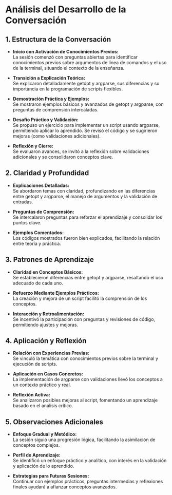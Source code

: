 # Análisis del Desarrollo de la Conversación

## 1. Estructura de la Conversación

- **Inicio con Activación de Conocimientos Previos:**  
  La sesión comenzó con preguntas abiertas para identificar conocimientos previos sobre argumentos de línea de comandos y el uso de la terminal, situando el contexto de la enseñanza.

- **Transición a Explicación Teórica:**  
  Se explicaron detalladamente getopt y argparse, sus diferencias y su importancia en la programación de scripts flexibles.

- **Demostración Práctica y Ejemplos:**  
  Se mostraron ejemplos básicos y avanzados de getopt y argparse, con preguntas de comprensión intercaladas.

- **Desafío Práctico y Validación:**  
  Se propuso un ejercicio para implementar un script usando argparse, permitiendo aplicar lo aprendido. Se revisó el código y se sugirieron mejoras (como validaciones adicionales).

- **Reflexión y Cierre:**  
  Se evaluaron avances, se invitó a la reflexión sobre validaciones adicionales y se consolidaron conceptos clave.

## 2. Claridad y Profundidad

- **Explicaciones Detalladas:**  
  Se abordaron temas con claridad, profundizando en las diferencias entre getopt y argparse, el manejo de argumentos y la validación de entradas.

- **Preguntas de Comprensión:**  
  Se intercalaron preguntas para reforzar el aprendizaje y consolidar los puntos clave.

- **Ejemplos Comentados:**  
  Los códigos mostrados fueron bien explicados, facilitando la relación entre teoría y práctica.

## 3. Patrones de Aprendizaje

- **Claridad en Conceptos Básicos:**  
  Se establecieron diferencias entre getopt y argparse, resaltando el uso adecuado de cada uno.

- **Refuerzo Mediante Ejemplos Prácticos:**  
  La creación y mejora de un script facilitó la comprensión de los conceptos.

- **Interacción y Retroalimentación:**  
  Se incentivó la participación con preguntas y revisiones de código, permitiendo ajustes y mejoras.

## 4. Aplicación y Reflexión

- **Relación con Experiencias Previas:**  
  Se vinculó la temática con conocimientos previos sobre la terminal y ejecución de scripts.

- **Aplicación en Casos Concretos:**  
  La implementación de argparse con validaciones llevó los conceptos a un contexto práctico y real.

- **Reflexión Activa:**  
  Se analizaron posibles mejoras al script, fomentando un aprendizaje basado en el análisis crítico.

## 5. Observaciones Adicionales

- **Enfoque Gradual y Metódico:**  
  La sesión siguió una progresión lógica, facilitando la asimilación de conceptos complejos.

- **Perfil de Aprendizaje:**  
  Se identificó un enfoque práctico y analítico, con interés en la validación y aplicación de lo aprendido.

- **Estrategias para Futuras Sesiones:**  
  Continuar con ejemplos prácticos, preguntas intermedias y reflexiones finales ayudará a afianzar conceptos avanzados.